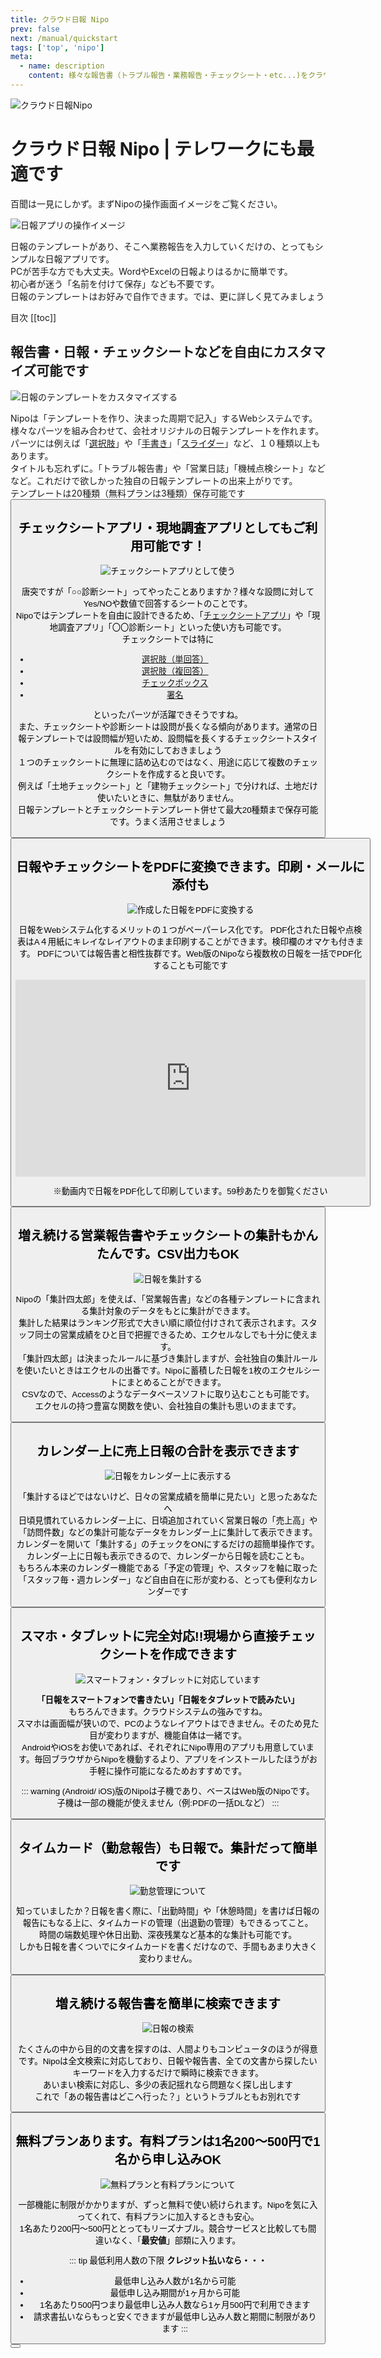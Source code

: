 ```yaml
---
title: クラウド日報 Nipo
prev: false
next: /manual/quickstart
tags: ['top', 'nipo']
meta:
  - name: description
    content: 様々な報告書（トラブル報告・業務報告・チェックシート・etc...)をクラウドシステム化します。モバイル対応！集計や印刷も簡単
---
```




![クラウド日報Nipo](./image/icatch/top.png)
# クラウド日報 Nipo | テレワークにも最適です


百聞は一見にしかず。まずNipoの操作画面イメージをご覧ください。  

![日報アプリの操作イメージ](/topmovie.gif)  

日報のテンプレートがあり、そこへ業務報告を入力していくだけの、とってもシンプルな日報アプリです。  
PCが苦手な方でも大丈夫。WordやExcelの日報よりはるかに簡単です。  
初心者が迷う「名前を付けて保存」なども不要です。  
日報のテンプレートはお好みで自作できます。では、更に詳しく見てみましょう

目次
[[toc]]
## 報告書・日報・チェックシートなどを自由にカスタマイズ可能です
![日報のテンプレートをカスタマイズする](./image/icatch/i1.png)  

Nipoは「テンプレートを作り、決まった周期で記入」するWebシステムです。  
様々なパーツを組み合わせて、会社オリジナルの日報テンプレートを作れます。パーツには例えば「[選択肢](/manual/template/select1)」や「[手書き](/manual/template/canvas)」「[スライダー](/manual/template/slide)」など、１０種類以上もあります。  
タイトルも忘れずに。「トラブル報告書」や「営業日誌」「機械点検シート」などなど。これだけで欲しかった独自の日報テンプレートの出来上がりです。  
テンプレートは20種類（無料プランは3種類）保存可能です  
<Button label="テンプレートについて詳しく見る" url="/manual/template/_make.html" />


## チェックシートアプリ・現地調査アプリとしてもご利用可能です！
![チェックシートアプリとして使う](./image/icatch/i2.png)  

唐突ですが「○○診断シート」ってやったことありますか？様々な設問に対してYes/NOや数値で回答するシートのことです。  
Nipoではテンプレートを自由に設計できるため、「[チェックシートアプリ](/idea/checksheet)」や「現地調査アプリ」「〇〇診断シート」といった使い方も可能です。  
チェックシートでは特に

- [選択肢（単回答）](/manual/template/select1)
- [選択肢（複回答）](/manual/template/select2)
- [チェックボックス](/manual/template/checkbox)
- [署名](/manual/template/sign)  

といったパーツが活躍できそうですね。  
また、チェックシートや診断シートは設問が長くなる傾向があります。通常の日報テンプレートでは設問幅が短いため、設問幅を長くするチェックシートスタイルを有効にしておきましょう  
１つのチェックシートに無理に詰め込むのではなく、用途に応じて複数のチェックシートを作成すると良いです。  
例えば「土地チェックシート」と「建物チェックシート」で分ければ、土地だけ使いたいときに、無駄がありません。  
日報テンプレートとチェックシートテンプレート併せて最大20種類まで保存可能です。うまく活用させましょう  
<Button label="チェックシートについて詳しく見る" url="/idea/checksheet.html" />


## 日報やチェックシートをPDFに変換できます。印刷・メールに添付も  
![作成した日報をPDFに変換する](./image/icatch/i3.png)  

日報をWebシステム化するメリットの１つがペーパーレス化です。
PDF化された日報や点検表はA４用紙にキレイなレイアウトのまま印刷することができます。検印欄のオマケも付きます。
PDFについては報告書と相性抜群です。Web版のNipoなら複数枚の日報を一括でPDF化することも可能です


<iframe width="560" height="315" src="https://www.youtube.com/embed/0xvZWSh3xjU" frameborder="0" allow="accelerometer; autoplay; encrypted-media; gyroscope; picture-in-picture" allowfullscreen></iframe>

※動画内で日報をPDF化して印刷しています。59秒あたりを御覧ください

<Button label="PDFについて詳しく見る" url="/manual/utility/pdf.html" />


## 増え続ける営業報告書やチェックシートの集計もかんたんです。CSV出力もOK
![日報を集計する](./image/icatch/i4.png)  

Nipoの「集計四太郎」を使えば、「営業報告書」などの各種テンプレートに含まれる集計対象のデータをもとに集計ができます。  
集計した結果はランキング形式で大きい順に順位付けされて表示されます。スタッフ同士の営業成績をひと目で把握できるため、エクセルなしでも十分に使えます。  
「集計四太郎」は決まったルールに基づき集計しますが、会社独自の集計ルールを使いたいときはエクセルの出番です。Nipoに蓄積した日報を1枚のエクセルシートにまとめることができます。  
CSVなので、Accessのようなデータベースソフトに取り込むことも可能です。  
エクセルの持つ豊富な関数を使い、会社独自の集計も思いのままです。

<Button label="集計について詳しく見る" url="/manual/utility/analyze.html" />


## カレンダー上に売上日報の合計を表示できます
![日報をカレンダー上に表示する](./image/icatch/i5.png)  

「集計するほどではないけど、日々の営業成績を簡単に見たい」と思ったあなたへ   
日頃見慣れているカレンダー上に、日頃追加されていく営業日報の「売上高」や「訪問件数」などの集計可能なデータをカレンダー上に集計して表示できます。  
カレンダーを開いて「集計する」のチェックをONにするだけの超簡単操作です。カレンダー上に日報も表示できるので、カレンダーから日報を読むことも。  
もちろん本来のカレンダー機能である「予定の管理」や、スタッフを軸に取った「スタッフ毎・週カレンダー」など自由自在に形が変わる、とっても便利なカレンダーです  

<Button label="カレンダーについて詳しく見る" url="/manual/calendar/calendar.html" />


## スマホ・タブレットに完全対応!!現場から直接チェックシートを作成できます
![スマートフォン・タブレットに対応しています](./image/icatch/i6.png)  

**「日報をスマートフォンで書きたい」「日報をタブレットで読みたい」**  
もちろんできます。クラウドシステムの強みですね。  
スマホは画面幅が狭いので、PCのようなレイアウトはできません。そのため見た目が変わりますが、機能自体は一緒です。  
AndroidやiOSをお使いであれば、それぞれにNipo専用のアプリも用意しています。毎回ブラウザからNipoを機動するより、アプリをインストールしたほうがお手軽に操作可能になるためおすすめです。

::: warning
(Android/ iOS)版のNipoは子機であり、ベースはWeb版のNipoです。  
子機は一部の機能が使えません（例:PDFの一括DLなど）
:::

<Button label="スマホ・タブレットについて詳しく見る" url="/idea/smartphone.html" />


## タイムカード（勤怠報告）も日報で。集計だって簡単です
![勤怠管理について](./image/icatch/i7.png)  

知っていましたか？日報を書く際に、「出勤時間」や「休憩時間」を書けば日報の報告にもなる上に、タイムカードの管理（出退勤の管理）もできるってこと。  
時間の端数処理や休日出勤、深夜残業など基本的な集計も可能です。  
しかも日報を書くついでにタイムカードを書くだけなので、手間もあまり大きく変わりません。  

<Button label="タイムカードについて詳しく見る" url="/manual/timecard/timecard.html" />


## 増え続ける報告書を簡単に検索できます
![日報の検索](./image/icatch/search.gif)  

たくさんの中から目的の文書を探すのは、人間よりもコンピュータのほうが得意です。Nipoは全文検索に対応しており、日報や報告書、全ての文書から探したいキーワードを入力するだけで瞬時に検索できます。  
あいまい検索に対応し、多少の表記揺れなら問題なく探し出します  
これで「あの報告書はどこへ行った？」というトラブルともお別れです

<Button label="検索について詳しく見る" url="/manual/res/search.html" />


## 無料プランあります。有料プランは1名200〜500円で1名から申し込みOK
![無料プランと有料プランについて](./image/icatch/i9.png)  

一部機能に制限がかかりますが、ずっと無料で使い続けられます。Nipoを気に入ってくれて、有料プランに加入するときも安心。  
1名あたり200円〜500円ととってもリーズナブル。競合サービスと比較しても間違いなく、「**最安値**」部類に入ります。  

::: tip 最低利用人数の下限
**クレジット払いなら・・・**
- 最低申し込み人数が1名から可能
- 最低申し込み期間が1ヶ月から可能
- 1名あたり500円つまり最低申し込み人数なら1ヶ月500円で利用できます
- 請求書払いならもっと安くできますが最低申し込み人数と期間に制限があります
:::

<Button label="無料と有料の違いについて詳しく見る" url="/price/" />
